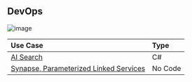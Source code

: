 ## DevOps

![image](https://user-images.githubusercontent.com/44923999/185972867-64465cc3-0769-4045-bc5d-672f573854c7.png)

Use Case | Type
:----- | :-----
[AI Search](DevOps_AISearch.md) | C#<br>
[Synapse, Parameterized Linked Services](DevOps_SynapseDeploy_usingParameterizedLinkedServices.md) | No Code<br>
